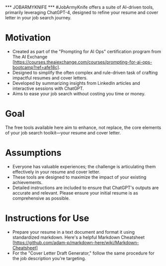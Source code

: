 *** JOBARMYKNIFE ***
#JobArmyKnife offers a suite of AI-driven tools, primarily leveraging ChatGPT-4, designed to refine your resume and cover letter in your job search journey.

# Motivation
* Created as part of the "Prompting for AI Ops" certification program from The AI Exchange [https://courses.theaiexchange.com/courses/prompting-for-ai-ops-bootcamp?ref=afe18c].
* Designed to simplify the often complex and rule-driven task of crafting impactful resumes and cover letters.
* Developed by summarizing insights from LinkedIn articles and interactive sessions with ChatGPT.
* Aims to ease your job search without costing you time or money.

# Goal
The free tools available here aim to enhance, not replace, the core elements of your job search toolkit—your resume and cover letter.

# Assumptions
* Everyone has valuable experiences; the challenge is articulating them effectively in your resume and cover letter.
* These tools are designed to maximize the impact of your existing achievements.
* Detailed instructions are included to ensure that ChatGPT's outputs are accurate and relevant. Please ensure your initial resume is as comprehensive as possible.

# Instructions for Use
* Prepare your resume in a text document and format it using standardized markdown. Here's a helpful Markdown Cheatsheet [https://github.com/adam-p/markdown-here/wiki/Markdown-Cheatsheet]
* For the "Cover Letter Draft Generator," follow the same procedure for the job description you're targeting.
